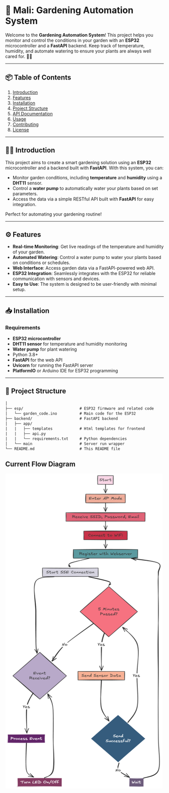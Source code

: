 # 🌿 Mali: Gardening Automation System

Welcome to the **Gardening Automation System**! This project helps you monitor and control the conditions in your garden with an **ESP32** microcontroller and a **FastAPI** backend. Keep track of temperature, humidity, and automate watering to ensure your plants are always well cared for. 🌱💧

---

## 📦 Table of Contents

1. [Introduction](#-introduction)
2. [Features](#-features)
3. [Installation](#-installation)
4. [Project Structure](#-project-structure)
5. [API Documentation](#-api-documentation)
6. [Usage](#-usage)
7. [Contributing](#-contributing)
8. [License](#-license)

---

## 🧑‍🌾 Introduction

This project aims to create a smart gardening solution using an **ESP32** microcontroller and a backend built with **FastAPI**. With this system, you can:

- Monitor garden conditions, including **temperature** and **humidity** using a **DHT11** sensor.
- Control a **water pump** to automatically water your plants based on set parameters.
- Access the data via a simple RESTful API built with **FastAPI** for easy integration.

Perfect for automating your gardening routine!

---

## ⚙️ Features

- **Real-time Monitoring**: Get live readings of the temperature and humidity of your garden.
- **Automated Watering**: Control a water pump to water your plants based on conditions or schedules.
- **Web Interface**: Access garden data via a FastAPI-powered web API.
- **ESP32 Integration**: Seamlessly integrates with the ESP32 for reliable communication with sensors and devices.
- **Easy to Use**: The system is designed to be user-friendly with minimal setup.

---

## 📥 Installation

### Requirements

- **ESP32 microcontroller**
- **DHT11 sensor** for temperature and humidity monitoring
- **Water pump** for plant watering
- Python 3.8+
- **FastAPI** for the web API
- **Uvicorn** for running the FastAPI server
- **PlatformIO** or Arduino IDE for ESP32 programming

---

## 🧱 Project Structure

```gardening-automation/
│
├── esp/                         # ESP32 firmware and related code
│   └── garden_code.ino          # Main code for the ESP32
├── backend/                     # FastAPI backend
│   ├── app/
|   |   ├── templates            # Html templates for frontend
|   |   ├── api.py
|   |   └── requirements.txt     # Python dependencies
│   └── main                     # Server run wrapper
└── README.md                    # This README file
```
## Current Flow Diagram

<img src="docs/flowdiag.png" height="1000" width="500">
